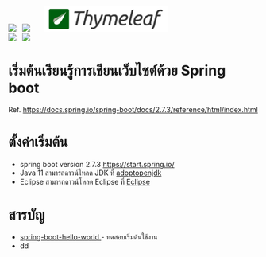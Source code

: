 <img src="https://spring.io/images/spring-logo-9146a4d3298760c2e7e49595184e1975.svg" width="200"/>  &nbsp;  <img src="https://adoptopenjdk.net/dist/assets/adopt_logo_blue.svg" width="300"/>&nbsp;&nbsp;&nbsp;&nbsp;   &nbsp; <img src="https://raw.githubusercontent.com/thymeleaf/thymeleaf-org/main/artwork/thymeleaf%202016/thymeleaf_logo_white.png" width="250"/>  
<img src="https://mariadb.com/wp-content/uploads/2019/11/mariadb-horizontal-blue.svg" width="250"/> &nbsp;&nbsp;<img src="https://seeklogo.com/images/M/microsoft-sql-server-logo-96AF49E2B3-seeklogo.com.png" width="150"/>

# เริ่มต้นเรียนรู้การเขียนเว็บไซต์ด้วย Spring boot
Ref. https://docs.spring.io/spring-boot/docs/2.7.3/reference/html/index.html
<br/>
# ตั้งค่าเริ่มต้น
- spring boot version 2.7.3 https://start.spring.io/
- Java 11  สามารถดาวน์โหลด JDK ที่ <a href="https://adoptopenjdk.net/"> adoptopenjdk</a>
- Eclipse สามารถดาวน์โหลด Eclipse ที่ <a href="https://www.eclipse.org/"> Eclipse </a>
# สารบัญ
* <a href="https://github.com/kiadbodinchansuk/spring-boot/tree/main/spring-boot-hello-world"> spring-boot-hello-world </a> - ทดสอบเริ่มต้นใช้งาน
* dd
